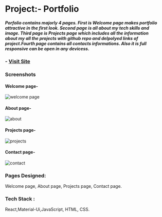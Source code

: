 # Project:- Portfolio
##### Porfolio contains majorly 4 pages. First is Welcome page makes portfolio attractive in the first look. Second page is all about my tech skills and image. Third page is Projects page which includes all the information about my all the projects with github repo and delpolyed links of project.Fourth page contains all contacts informations. Also it is full responsive can be open in any devicess.  


### - [Visit Site](https://tauseef-portfolio-stack.herokuapp.com/)

### Screenshots
#### Welcome page-
![welcome page](https://user-images.githubusercontent.com/95961349/159045667-8552e32b-39b7-44df-b005-55d3be11c57f.png)

#### About page-
![about](https://user-images.githubusercontent.com/95961349/159045903-b0d0eafb-57d6-4934-a4ba-7d2c89858d3d.png)


#### Projects page-
![projects](https://user-images.githubusercontent.com/95961349/159046021-dbec90c7-9897-4a5f-9664-99a7074e49da.png)

#### Contact page-
![contact](https://user-images.githubusercontent.com/95961349/159045930-b76f89e6-fe72-4367-adfb-f838d40981e7.png)


### Pages Designed:
Welcome page, About page, Projects page, Contact page.

### Tech Stack : 
React,Material-Ui,JavaScript, HTML, CSS.
